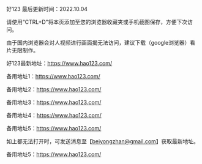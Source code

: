 好123 最后更新时间：2022.10.04

请使用“CTRL+D”将本页添加至您的浏览器收藏夹或手机截图保存，方便下次访问。

由于国内浏览器会对人视频进行画面揭无法访问，建议下载（google浏览器）看片无限制作。

好123最新地址：https://www.hao123.com/

备用地址1：https://www.hao123.com/

备用地址2：https://www.hao123.com/

备用地址3：https://www.hao123.com/

备用地址4：https://www.hao123.com/

备用地址5：https://www.hao123.com/

如上都无法打开时，可发送消息至【beiyongzhan@gmail.com】获取最新地址。

备用地址5：https://www.hao123.com/
